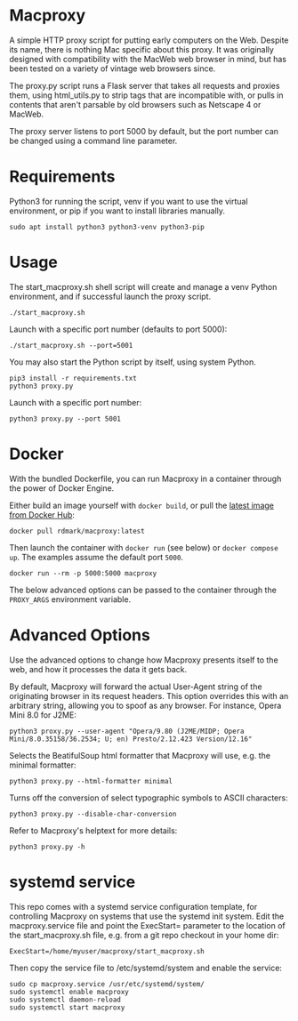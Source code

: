 Macproxy
========

A simple HTTP proxy script for putting early computers on the Web. Despite its name, there is nothing Mac specific about this proxy. It was originally designed with compatibility with the MacWeb web browser in mind, but has been tested on a variety of vintage web browsers since.

The proxy.py script runs a Flask server that takes all requests and proxies them, using html_utils.py to strip tags that are incompatible with, or pulls in contents that aren't parsable by old browsers such as Netscape 4 or MacWeb.

The proxy server listens to port 5000 by default, but the port number can be changed using a command line parameter.

Requirements
============

Python3 for running the script, venv if you want to use the virtual environment, or pip if you want to install libraries manually.

```
sudo apt install python3 python3-venv python3-pip
```

Usage
=====

The start_macproxy.sh shell script will create and manage a venv Python environment, and if successful launch the proxy script.

```
./start_macproxy.sh
```

Launch with a specific port number (defaults to port 5000):

```
./start_macproxy.sh --port=5001
```

You may also start the Python script by itself, using system Python.

```
pip3 install -r requirements.txt
python3 proxy.py
```

Launch with a specific port number:

```
python3 proxy.py --port 5001
```

Docker
======

With the bundled Dockerfile, you can run Macproxy in a container through the power of Docker Engine.

Either build an image yourself with `docker build`, or pull the [latest image from Docker Hub](https://hub.docker.com/r/rdmark/macproxy):

```
docker pull rdmark/macproxy:latest
```

Then launch the container with `docker run` (see below) or `docker compose up`. The examples assume the default port `5000`.

```
docker run --rm -p 5000:5000 macproxy
```

The below advanced options can be passed to the container through the `PROXY_ARGS` environment variable.

Advanced Options
================

Use the advanced options to change how Macproxy presents itself to the web, and how it processes the data it gets back.

By default, Macproxy will forward the actual User-Agent string of the originating browser in its request headers.
This option overrides this with an arbitrary string, allowing you to spoof as any browser. For instance, Opera Mini 8.0 for J2ME:

```
python3 proxy.py --user-agent "Opera/9.80 (J2ME/MIDP; Opera Mini/8.0.35158/36.2534; U; en) Presto/2.12.423 Version/12.16"
```

Selects the BeatifulSoup html formatter that Macproxy will use, e.g. the minimal formatter:
```
python3 proxy.py --html-formatter minimal
```

Turns off the conversion of select typographic symbols to ASCII characters:
```
python3 proxy.py --disable-char-conversion
```

Refer to Macproxy's helptext for more details:
```
python3 proxy.py -h
```

systemd service
===============

This repo comes with a systemd service configuration template, for controlling Macproxy on systems that use the systemd init system.
Edit the macproxy.service file and point the ExecStart= parameter to the location of the start_macproxy.sh file, e.g. from a git repo checkout in your home dir:

```
ExecStart=/home/myuser/macproxy/start_macproxy.sh
```

Then copy the service file to /etc/systemd/system and enable the service:

```
sudo cp macproxy.service /usr/etc/systemd/system/
sudo systemctl enable macproxy
sudo systemctl daemon-reload
sudo systemctl start macproxy
```
